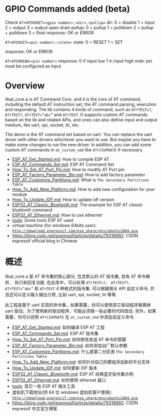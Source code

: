 # GPIO Commands added (beta)

Check
`AT+GPIOINIT=<gpio number>,<dir>,<pullup>`
  dir: 0 = disable
       1 = input
       2 = output
       3 = output open drain
  pullup: 0 = pullup
          1 = pulldown
          2 = pullup + pulldown
          3 = float
  response: OK or ERROR
  
 `AT+GPIOSET=<pin number>,<state>`
  state: 0 = RESET
         1 = SET
  
  response: OK or ERROR
  
 `AT+GPIOREAD=<pin number>`
  response: 0 if input low
            1 in input high
  note: pin must be configured as input

# Overview
libat_core.a is AT Command Core, and it is the core of AT command, including the default AT instruction set, the AT command parsing, execution and responding. The lib contains 4 kinds of command, such as `AT+TEST=?`, `AT+TEST?`, `AT+TEST=“abc”` and `AT+TEST`. It supports custom AT commands based on the lib and related APIs, and ones can also define input and output medium, like uart, spi, socket, bt, etc.

The demo is the AT command set based on uart. You can replace the uart driver with other drivers whichever you want to use. But maybe you have to make some changes to run the new driver. In addition, you can add some custom AT commands in `at_custom_cmd` like `AT+CIUPDATE` if necessary.

- [ESP_AT_Get_Started.md](docs/ESP_AT_Get_Started.md): How to compile ESP AT  
- [ESP_AT_Commands_Set.md](docs/ESP_AT_Commands_Set.md): ESP AT Command Set  
- [How_To_Set_AT_Port_Pin.md](docs/How_To_Set_AT_Port_Pin.md): How to modify AT Port pin  
- [ESP_AT_Factory_Parameter_Bin.md](docs/ESP_AT_Factory_Parameter_Bin.md): How to add factory parameter 
- [ESP_AT_Customize_Partitions.md](docs/ESP_AT_Customize_Partitions.md): What is `The Secondary Partitions Table`    
- [How_To_Add_New_Platform.md](docs/How_To_Add_New_Platform.md): How to add new configuration for your module  
- [How_To_Update_IDF.md](docs/How_To_Update_IDF.md): How to update idf version  
- [ESP32_AT_Classic_Bluetooth.md](docs/ESP32_AT_Classic_Bluetooth.md): The example for ESP AT classic bluetooth command  
- [ESP32_AT_Ethernet.md](docs/ESP32_AT_Ethernet.md): How to use ethernet  
- [tools](tools/README.md): Some tools ESP AT used  
- virtual machine (for windows 64bits user): [`http://download.espressif.com/esp_share/env/ubuntu1804.ova`](http://download.espressif.com/esp_share/env/ubuntu1804.ova)
- https://blog.csdn.net/espressif/article/details/79316992: CSDN espressif official blog in Chinese

# 概述
libat_core.a 是 AT 命令集的核心部分, 包含默认的 AT 指令集, 具有 AT 命令解析、 执行和回复功能. 在此库中，可以处理 `AT+TEST=?`、 `AT+TEST?`、 `AT+TEST=“abc”` 和 `AT+TEST` 4 种格式的指令集. 可以根据相关 API 自定义命令, 并且还可以定义输入输出介质, 比如 uart, spi, socket, bt 等等.

此工程是基于 uart 实现的命令集，如果需要，你可以使用其它驱动程序替换掉 uart 驱动，为了使用新的驱动程序，可能必须做一些必要的代码改动. 另外，如果需要，你可以仿照 `AT+CIUPDATE` 在 `at_custom_cmd` 中添加自定义命令.

- [ESP_AT_Get_Started.md](docs/ESP_AT_Get_Started.md): 如何编译 ESP AT 工程  
- [ESP_AT_Commands_Set.md](docs/ESP_AT_Commands_Set.md): ESP AT 指令集  
- [How_To_Set_AT_Port_Pin.md](docs/How_To_Set_AT_Port_Pin.md): 如何修改发送 AT 命令的管脚  
- [ESP_AT_Factory_Parameter_Bin.md](docs/ESP_AT_Factory_Parameter_Bin.md): 如何添加出厂默认参数  
- [ESP_AT_Customize_Partitions.md](docs/ESP_AT_Customize_Partitions.md): 什么是第二分区表 `The Secondary Partitions Table`  
- [How_To_Add_New_Platform.md](docs/How_To_Add_New_Platform.md): 如何针对自己的模组添加新的平台支持  
- [How_To_Update_IDF.md](docs/How_To_Update_IDF.md): 如何更新 IDF 版本  
- [ESP32_AT_Classic_Bluetooth.md](docs/ESP32_AT_Classic_Bluetooth.md): ESP AT 经典蓝牙指令集示例  
- [ESP32_AT_Ethernet.md](docs/ESP32_AT_Ethernet.md): 如何使用 ethernet 接口  
- [tools](tools/README.md): 其它一些 ESP AT 相关工具  
- 虚拟机下载地址(供 64 位 windows 虚拟机客户使用): [`http://download.espressif.com/esp_share/env/ubuntu1804.ova`](http://download.espressif.com/esp_share/env/ubuntu1804.ova)
- https://blog.csdn.net/espressif/article/details/79316992: CSDN espressif 中文官方博客
